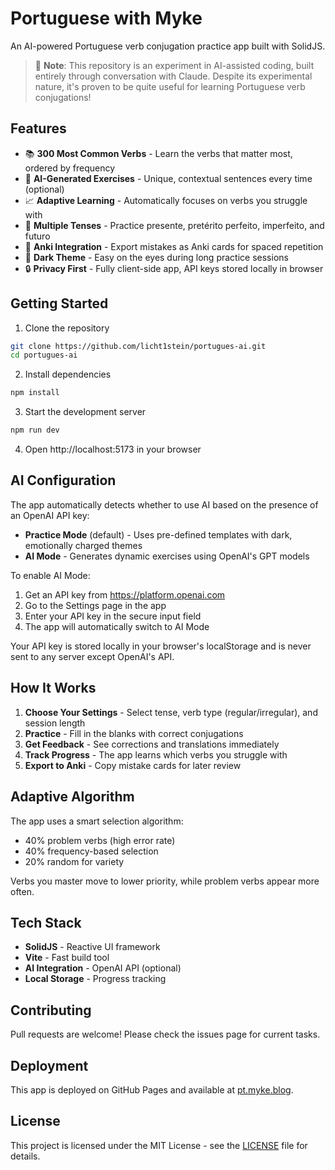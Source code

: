 # Portuguese with Myke

An AI-powered Portuguese verb conjugation practice app built with SolidJS.

> 🤖 **Note**: This repository is an experiment in AI-assisted coding, built entirely through conversation with Claude. Despite its experimental nature, it's proven to be quite useful for learning Portuguese verb conjugations!

## Features

- 📚 **300 Most Common Verbs** - Learn the verbs that matter most, ordered by frequency
- 🤖 **AI-Generated Exercises** - Unique, contextual sentences every time (optional)
- 📈 **Adaptive Learning** - Automatically focuses on verbs you struggle with
- 🎯 **Multiple Tenses** - Practice presente, pretérito perfeito, imperfeito, and futuro
- 📝 **Anki Integration** - Export mistakes as Anki cards for spaced repetition
- 🌙 **Dark Theme** - Easy on the eyes during long practice sessions
- 🔒 **Privacy First** - Fully client-side app, API keys stored locally in browser

## Getting Started

1. Clone the repository
```bash
git clone https://github.com/licht1stein/portugues-ai.git
cd portugues-ai
```

2. Install dependencies
```bash
npm install
```

3. Start the development server
```bash
npm run dev
```

4. Open http://localhost:5173 in your browser

## AI Configuration

The app automatically detects whether to use AI based on the presence of an OpenAI API key:

- **Practice Mode** (default) - Uses pre-defined templates with dark, emotionally charged themes
- **AI Mode** - Generates dynamic exercises using OpenAI's GPT models

To enable AI Mode:
1. Get an API key from https://platform.openai.com
2. Go to the Settings page in the app
3. Enter your API key in the secure input field
4. The app will automatically switch to AI Mode

Your API key is stored locally in your browser's localStorage and is never sent to any server except OpenAI's API.

## How It Works

1. **Choose Your Settings** - Select tense, verb type (regular/irregular), and session length
2. **Practice** - Fill in the blanks with correct conjugations
3. **Get Feedback** - See corrections and translations immediately
4. **Track Progress** - The app learns which verbs you struggle with
5. **Export to Anki** - Copy mistake cards for later review

## Adaptive Algorithm

The app uses a smart selection algorithm:
- 40% problem verbs (high error rate)
- 40% frequency-based selection
- 20% random for variety

Verbs you master move to lower priority, while problem verbs appear more often.

## Tech Stack

- **SolidJS** - Reactive UI framework
- **Vite** - Fast build tool
- **AI Integration** - OpenAI API (optional)
- **Local Storage** - Progress tracking

## Contributing

Pull requests are welcome! Please check the issues page for current tasks.

## Deployment

This app is deployed on GitHub Pages and available at [pt.myke.blog](https://pt.myke.blog).

## License

This project is licensed under the MIT License - see the [LICENSE](LICENSE) file for details.